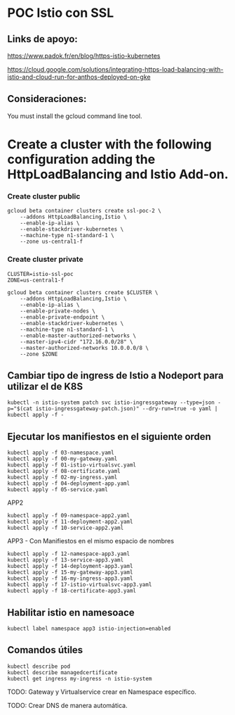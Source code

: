 # POC Istio con SSL

## Links de apoyo:
https://www.padok.fr/en/blog/https-istio-kubernetes

https://cloud.google.com/solutions/integrating-https-load-balancing-with-istio-and-cloud-run-for-anthos-deployed-on-gke

## Consideraciones:
You must install the gcloud command line tool.

# Create a cluster with the following configuration adding the HttpLoadBalancing and Istio Add-on.

### Create cluster public
```
gcloud beta container clusters create ssl-poc-2 \
    --addons HttpLoadBalancing,Istio \
    --enable-ip-alias \
    --enable-stackdriver-kubernetes \
    --machine-type n1-standard-1 \
    --zone us-central1-f
```

### Create cluster private
```
CLUSTER=istio-ssl-poc
ZONE=us-central1-f

gcloud beta container clusters create $CLUSTER \
    --addons HttpLoadBalancing,Istio \
    --enable-ip-alias \
    --enable-private-nodes \
    --enable-private-endpoint \
    --enable-stackdriver-kubernetes \
    --machine-type n1-standard-1 \
    --enable-master-authorized-networks \
    --master-ipv4-cidr "172.16.0.0/28" \
    --master-authorized-networks 10.0.0.0/8 \
    --zone $ZONE
```

## Cambiar tipo de ingress de Istio a Nodeport para utilizar el de K8S
```
kubectl -n istio-system patch svc istio-ingressgateway --type=json -p="$(cat istio-ingressgateway-patch.json)" --dry-run=true -o yaml | kubectl apply -f -
```

## Ejecutar los manifiestos en el siguiente orden
```
kubectl apply -f 03-namespace.yaml
kubectl apply -f 00-my-gateway.yaml
kubectl apply -f 01-istio-virtualsvc.yaml
kubectl apply -f 08-certificate.yaml
kubectl apply -f 02-my-ingress.yaml
kubectl apply -f 04-deployment-app.yaml 
kubectl apply -f 05-service.yaml
```

APP2
```
kubectl apply -f 09-namespace-app2.yaml
kubectl apply -f 11-deployment-app2.yaml
kubectl apply -f 10-service-app2.yaml
```

APP3 - Con Manifiestos en el mismo espacio de nombres
```
kubectl apply -f 12-namespace-app3.yaml
kubectl apply -f 13-service-app3.yaml
kubectl apply -f 14-deployment-app3.yaml
kubectl apply -f 15-my-gateway-app3.yaml
kubectl apply -f 16-my-ingress-app3.yaml
kubectl apply -f 17-istio-virtualsvc-app3.yaml
kubectl apply -f 18-certificate-app3.yaml
```

## Habilitar istio en namesoace
`kubectl label namespace app3 istio-injection=enabled`

## Comandos útiles
```
kubectl describe pod
kubectl describe managedcertificate
kubectl get ingress my-ingress -n istio-system
```

TODO: Gateway y Virtualservice crear en Namespace específico.

TODO: Crear DNS de manera automática.
